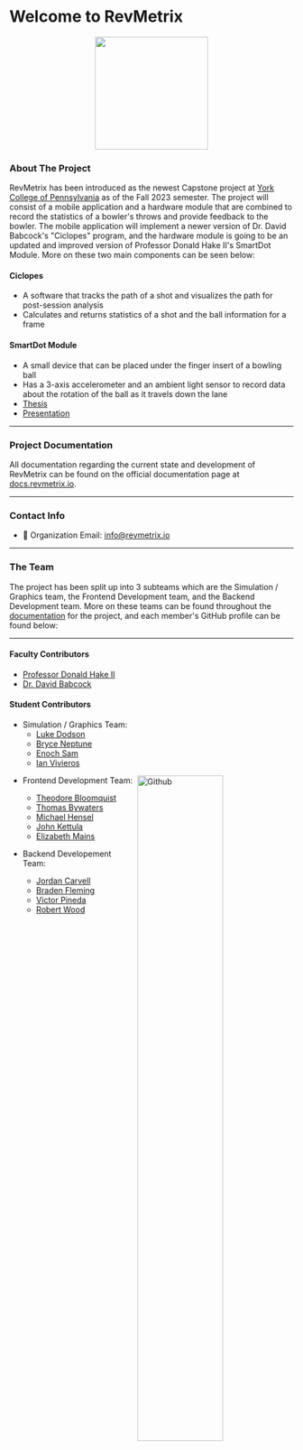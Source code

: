 # Welcome to RevMetrix
<p align="center">
    <img width="200" src="https://github.com/YCP-Rev-Metrix/Wiki/blob/main/static/images/logo.png">
</p>

### About The Project
RevMetrix has been introduced as the newest Capstone project at [York College of Pennsylvania](https://ycp.edu/) as of the Fall 2023 semester.  The project will consist of a mobile application and a hardware module that are combined to record the statistics of a bowler's throws and provide feedback to the bowler.  The mobile application will implement a newer version of Dr. David Babcock's "Ciclopes" program, and the hardware module is going to be an updated and improved version of Professor Donald Hake II's SmartDot Module.  More on these two main components can be seen below:

#### Ciclopes
  - A software that tracks the path of a shot and visualizes the path for post-session analysis
  - Calculates and returns statistics of a shot and the ball information for a frame

#### SmartDot Module
  - A small device that can be placed under the finger insert of a bowling ball
  - Has a 3-axis accelerometer and an ambient light sensor to record data about the rotation of the ball as it travels down the lane
  - [Thesis](https://ycpcs.github.io/cs400-fall2023/projects/RevMetrix-Project/Hake-MEngESci-Masters-Thesis.pdf)
  - [Presentation](https://ycpcs.github.io/cs400-fall2023/projects/RevMetrix-Project/Hake-MEngESci-Masters-Defense-Presentation.pdf)

-----

### Project Documentation
All documentation regarding the current state and development of RevMetrix can be found on the official documentation page at [docs.revmetrix.io](https://docs.revmetrix.io/).

-----

### Contact Info
 - 📧 Organization Email: <a href="mailto:info@revmetrix.io">info@revmetrix.io</a>
 
-----

### The Team
The project has been split up into 3 subteams which are the Simulation / Graphics team, the Frontend Development team, and the Backend Development team.  More on these teams can be found throughout the [documentation](https://docs.revmetrix.io/) for the project, and each member's GitHub profile can be found below:

-----

#### Faculty Contributors
  - [Professor Donald Hake II](https://github.com/DonaldHakeII)
  - [Dr. David Babcock](https://github.com/dbabcock)

#### Student Contributors
  - Simulation / Graphics Team:
    - [Luke Dodson](https://github.com/5ldodson5)
    - [Bryce Neptune](https://github.com/bneptune42)
    - [Enoch Sam](https://github.com/EnochSam)
    - [Ian Vivieros](https://github.com/ianvivi13)

<img width="55%" align="right" alt="Github" src="https://github.com/YCP-Rev-Metrix/Wiki/blob/main/content/Project%20Milestones/MS1%20-%20Minimal%20Working%20System/MS1_Pic.jpg" />

  - Frontend Development Team:
    - [Theodore Bloomquist](https://github.com/thbloomquist)
    - [Thomas Bywaters](https://github.com/tbywatersYCP)
    - [Michael Hensel](https://github.com/mhensel1)
    - [John Kettula](https://github.com/pack12)
    - [Elizabeth Mains](https://github.com/lizmains)

  - Backend Developement Team:
    - [Jordan Carvell](https://github.com/jcarvell)
    - [Braden Fleming](https://github.com/UnicycleUnicorn)
    - [Victor Pineda](https://github.com/vickEretus)
    - [Robert Wood](https://github.com/robertwood68)
